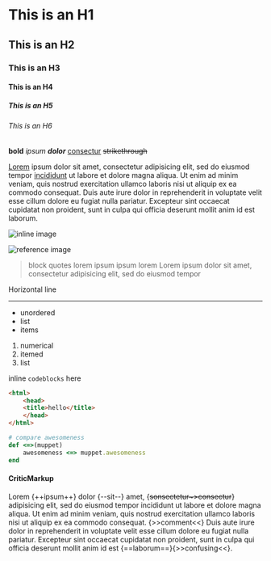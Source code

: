 # This is an H1
## This is an H2
### This is an H3
#### This is an H4
##### This is an H5
###### This is an H6

**bold** _ipsum_ ***dolor*** [consectur][1] ~~strikethrough~~


[Lorem](http://example.com) ipsum dolor sit amet, consectetur adipisicing elit,
sed do eiusmod tempor [incididunt][2] ut labore et dolore magna aliqua. Ut enim ad
minim veniam, quis nostrud exercitation ullamco laboris nisi ut aliquip ex ea
commodo consequat. Duis aute irure dolor in reprehenderit in voluptate velit
esse cillum dolore eu fugiat nulla pariatur. Excepteur sint occaecat cupidatat
non proident, sunt in culpa qui officia deserunt mollit anim id est laborum.

![inline image](http://placehold.it/100x100)

![reference image][3]

> block quotes lorem ipsum ipsum lorem
> Lorem ipsum dolor sit amet, consectetur adipisicing elit, sed do eiusmod tempor

Horizontal line

--------------------------------------------------------------------------------

<!-- comment  -->

- unordered
- list
- items


1. numerical
2. itemed
3. list


inline `codeblocks` here

```html
<html>
	<head>
	<title>hello</title>
	</head>
</html>
```

```ruby
# compare awesomeness
def <=>(muppet)
	awesomeness <=> muppet.awesomeness
end
```

#### CriticMarkup

Lorem {++ipsum++} dolor {--sit--} amet, {~~sonsectetur~>consectur~~} adipisicing
elit, sed do eiusmod tempor incididunt ut labore et dolore magna aliqua. Ut
enim ad minim veniam, quis nostrud exercitation ullamco laboris nisi ut
aliquip ex ea commodo consequat. {>>comment<<} Duis aute irure dolor in
reprehenderit in voluptate velit esse cillum dolore eu fugiat nulla pariatur.
Excepteur sint occaecat cupidatat non proident, sunt in culpa qui officia
deserunt mollit anim id est {==laborum==}{>>confusing<<}.

[1]: http://example.com/1
[2]: http://example.com/2
[3]: http://placehold.it/200x200
